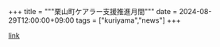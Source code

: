 +++
title = """栗山町ケアラー支援推進月間"""
date = 2024-08-29T12:00:00+09:00
tags = ["kuriyama","news"]
+++


[link](https://www.town.kuriyama.hokkaido.jp/soshiki/43/28519.html)

